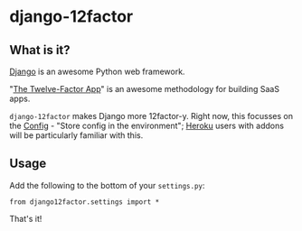 # django-12factor

## What is it?

[Django](https://www.djangoproject.com/) is an awesome Python web framework.

"[The Twelve-Factor App](http://12factor.net/)" is an awesome methodology for building SaaS apps.

`django-12factor` makes Django more 12factor-y. Right now, this focusses on the [Config](http://12factor.net/config) - "Store config in the environment"; [Heroku](http://www.heroku.com/) users with addons will be particularly familiar with this.

## Usage

Add the following to the bottom of your `settings.py`:

    from django12factor.settings import *

That's it!
